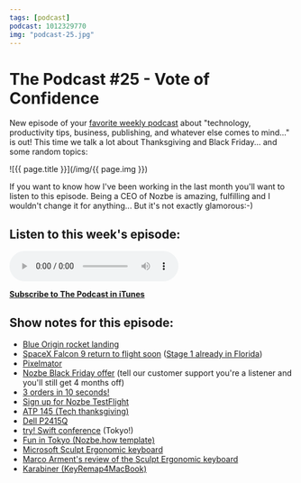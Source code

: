 ```yaml
---
tags: [podcast]
podcast: 1012329770
img: "podcast-25.jpg"
---
```


# The Podcast #25 - Vote of Confidence

New episode of your [favorite weekly podcast][p] about "technology, productivity tips, business, publishing, and whatever else comes to mind..." is out! This time we talk a lot about Thanksgiving and Black Friday... and some random topics:

<!--More-->

![{{ page.title }}](/img/{{ page.img }})

If you want to know how I've been working in the last month you'll want to listen to this episode. Being a CEO of Nozbe is amazing, fulfilling and I wouldn't change it for anything... But it's not exactly glamorous:-)

## Listen to this week's episode:

<audio controls>
<source src="https://files.nozbe.com/podcast/025.mp3" type="audio/mpeg">
</audio>

**[Subscribe to The Podcast in iTunes][i]**

## Show notes for this episode:

  * [Blue Origin rocket landing](https://www.blueorigin.com/news/news/blue-origin-makes-historic-rocket-landing)
  * [SpaceX Falcon 9 return to flight soon](https://twitter.com/flatoday_jdean/status/671690033347354624) ([Stage 1 already in Florida](https://twitter.com/Marc944Marc/status/667708558235066368))
  * [Pixelmator](http://www.pixelmator.com/mac/)
  * [Nozbe Black Friday offer](https://nozbe.com/blog/black-friday-2015/) (tell our customer support you're a listener and you'll still get 4 months off)
  * [3 orders in 10 seconds!](https://nozbe.com/blog/thanksgiving/)
  * [Sign up for Nozbe TestFlight](https://beta-signup.nozbe.com/)
  * [ATP 145 (Tech thanksgiving)](http://atp.fm/episodes/145)
  * [Dell P2415Q](http://accessories.us.dell.com/sna/productdetail.aspx?c=us&cs=04&l=en&sku=860-BBFF)
  * [try! Swift conference](http://www.tryswiftconf.com/) (Tokyo!)
  * [Fun in Tokyo (Nozbe.how template)](https://nozbe.how/VzfZp)
  * [Microsoft Sculpt Ergonomic keyboard](https://www.microsoft.com/accessories/en-us/products/keyboards/sculpt-ergonomic-desktop/l5v-00001)
  * [Marco Arment's review of the Sculpt Ergonomic keyboard](http://www.marco.org/2013/08/30/sculpt-ergonomic-keyboard-review)
  * [Karabiner (KeyRemap4MacBook)](https://pqrs.org/osx/karabiner/)

[e]: /podcast-25
[p]: /podcast
[n]: https://nozbe.com/?a=mike
[r]: https://michael.gratis/radex
[i]: https://michael.gratis/thepodcast